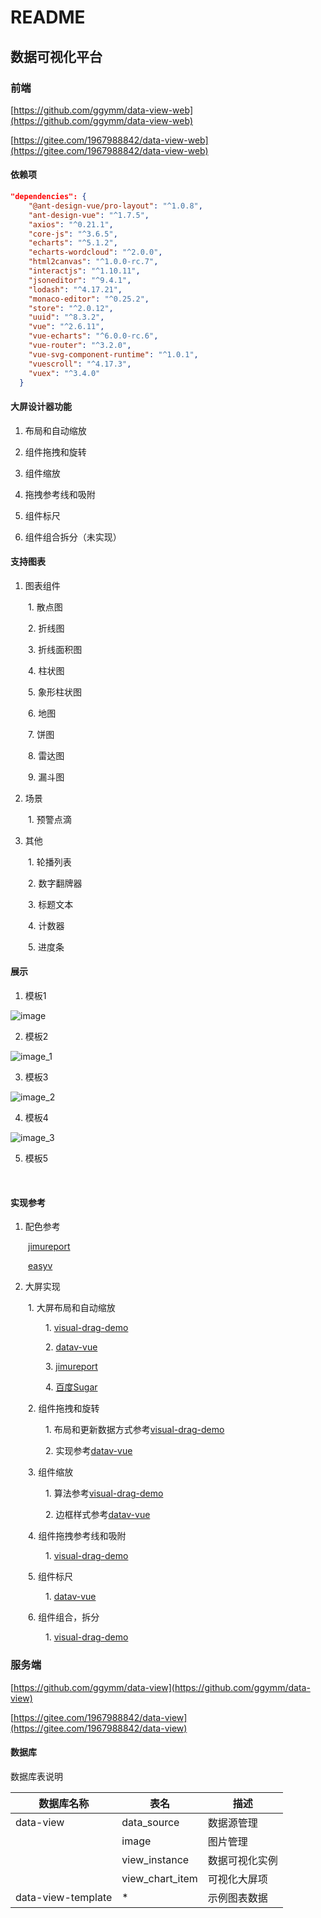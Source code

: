 # README

## 数据可视化平台

### 前端

[https://github.com/ggymm/data-view-web](https://github.com/ggymm/data-view-web)

[https://gitee.com/1967988842/data-view-web](https://gitee.com/1967988842/data-view-web)

#### 依赖项

```JSON
"dependencies": {
    "@ant-design-vue/pro-layout": "^1.0.8",
    "ant-design-vue": "^1.7.5",
    "axios": "^0.21.1",
    "core-js": "^3.6.5",
    "echarts": "^5.1.2",
    "echarts-wordcloud": "^2.0.0",
    "html2canvas": "^1.0.0-rc.7",
    "interactjs": "^1.10.11",
    "jsoneditor": "^9.4.1",
    "lodash": "^4.17.21",
    "monaco-editor": "^0.25.2",
    "store": "^2.0.12",
    "uuid": "^8.3.2",
    "vue": "^2.6.11",
    "vue-echarts": "^6.0.0-rc.6",
    "vue-router": "^3.2.0",
    "vue-svg-component-runtime": "^1.0.1",
    "vuescroll": "^4.17.3",
    "vuex": "^3.4.0"
  }
```


#### 大屏设计器功能

1. 布局和自动缩放

2. 组件拖拽和旋转

3. 组件缩放

4. 拖拽参考线和吸附

5. 组件标尺

6. 组件组合拆分（未实现）

#### 支持图表

1. 图表组件

&ensp;&ensp;&ensp;&ensp;1. 散点图

&ensp;&ensp;&ensp;&ensp;2. 折线图

&ensp;&ensp;&ensp;&ensp;3. 折线面积图

&ensp;&ensp;&ensp;&ensp;4. 柱状图

&ensp;&ensp;&ensp;&ensp;5. 象形柱状图

&ensp;&ensp;&ensp;&ensp;6. 地图

&ensp;&ensp;&ensp;&ensp;7. 饼图

&ensp;&ensp;&ensp;&ensp;8. 雷达图

&ensp;&ensp;&ensp;&ensp;9. 漏斗图

2. 场景

&ensp;&ensp;&ensp;&ensp;1. 预警点滴

3. 其他

&ensp;&ensp;&ensp;&ensp;1. 轮播列表

&ensp;&ensp;&ensp;&ensp;2. 数字翻牌器

&ensp;&ensp;&ensp;&ensp;3. 标题文本

&ensp;&ensp;&ensp;&ensp;4. 计数器

&ensp;&ensp;&ensp;&ensp;5. 进度条

#### 展示

1. 模板1

![image](https://user-images.githubusercontent.com/20694755/123239889-637a0200-d512-11eb-9b34-2c1cb6d09033.png)

2. 模板2

![image_1](https://user-images.githubusercontent.com/20694755/123239916-6aa11000-d512-11eb-94f8-3022cb351e0a.png)

3. 模板3

![image_2](https://user-images.githubusercontent.com/20694755/123239930-6f65c400-d512-11eb-87b2-6bf1c6bdc1cd.png)

4. 模板4

![image_3](https://user-images.githubusercontent.com/20694755/123239945-72f94b00-d512-11eb-8bf0-112d3664546c.png)

5. 模板5

&ensp;&ensp;&ensp;&ensp;

#### 实现参考

1. 配色参考

&ensp;&ensp;&ensp;&ensp;[jimureport](http://www.jimureport.com/)

&ensp;&ensp;&ensp;&ensp;[easyv](https://easyv.dtstack.com/)

2. 大屏实现

&ensp;&ensp;&ensp;&ensp;1. 大屏布局和自动缩放

&ensp;&ensp;&ensp;&ensp;&ensp;&ensp;&ensp;&ensp;1. [visual-drag-demo](https://github.com/woai3c/visual-drag-demo)

&ensp;&ensp;&ensp;&ensp;&ensp;&ensp;&ensp;&ensp;2. [datav-vue](https://gitee.com/pengxiaotian/datav-vue)

&ensp;&ensp;&ensp;&ensp;&ensp;&ensp;&ensp;&ensp;3. [jimureport](http://www.jimureport.com/)

&ensp;&ensp;&ensp;&ensp;&ensp;&ensp;&ensp;&ensp;4. [百度Sugar](https://cloud.baidu.com/product/sugar.html)

&ensp;&ensp;&ensp;&ensp;2. 组件拖拽和旋转

&ensp;&ensp;&ensp;&ensp;&ensp;&ensp;&ensp;&ensp;1. 布局和更新数据方式参考[visual-drag-demo](https://github.com/woai3c/visual-drag-demo)

&ensp;&ensp;&ensp;&ensp;&ensp;&ensp;&ensp;&ensp;2. 实现参考[datav-vue](https://gitee.com/pengxiaotian/datav-vue)

&ensp;&ensp;&ensp;&ensp;3. 组件缩放

&ensp;&ensp;&ensp;&ensp;&ensp;&ensp;&ensp;&ensp;1. 算法参考[visual-drag-demo](https://github.com/woai3c/visual-drag-demo)

&ensp;&ensp;&ensp;&ensp;&ensp;&ensp;&ensp;&ensp;2. 边框样式参考[datav-vue](https://gitee.com/pengxiaotian/datav-vue)

&ensp;&ensp;&ensp;&ensp;4. 组件拖拽参考线和吸附

&ensp;&ensp;&ensp;&ensp;&ensp;&ensp;&ensp;&ensp;1. [visual-drag-demo](https://github.com/woai3c/visual-drag-demo)

&ensp;&ensp;&ensp;&ensp;5. 组件标尺

&ensp;&ensp;&ensp;&ensp;&ensp;&ensp;&ensp;&ensp;1. [datav-vue](https://gitee.com/pengxiaotian/datav-vue)

&ensp;&ensp;&ensp;&ensp;6. 组件组合，拆分

&ensp;&ensp;&ensp;&ensp;&ensp;&ensp;&ensp;&ensp;1. [visual-drag-demo](https://github.com/woai3c/visual-drag-demo)


### 服务端

[https://github.com/ggymm/data-view](https://github.com/ggymm/data-view)

[https://gitee.com/1967988842/data-view](https://gitee.com/1967988842/data-view)

#### 数据库

数据库表说明

|数据库名称|表名|描述|
|---|---|---|
|data-view|data_source|数据源管理|
| |image|图片管理|
| |view_instance|数据可视化实例|
| |view_chart_item|可视化大屏项|
|data-view-template|*|示例图表数据|




